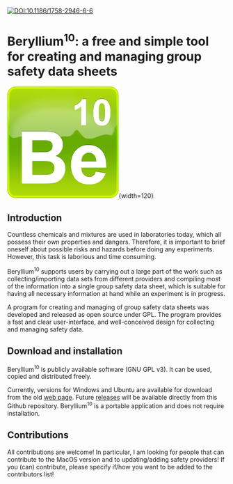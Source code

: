 [![DOI:10.1186/1758-2946-6-6](https://zenodo.org/badge/10.1186/1758-2946-6-6.svg)](https://jcheminf.biomedcentral.com/articles/10.1186/1758-2946-6-6)

# Beryllium<sup>10</sup>: a free and simple tool for creating and managing group safety data sheets

![](resources/beryllium10.png){width=120}

## Introduction

Countless chemicals and mixtures are used in laboratories today, which all possess their own properties and dangers. Therefore, it is important to brief oneself about possible risks and hazards before doing any experiments. However, this task is laborious and time consuming.

Beryllium<sup>10</sup> supports users by carrying out a large part of the work such as collecting/importing data sets from different providers and compiling most of the information into a single group safety data sheet, which is suitable for having all necessary information at hand while an experiment is in progress.

A program for creating and managing of group safety data sheets was developed and released as open source under GPL. The program provides a fast and clear user-interface, and well-conceived design for collecting and managing safety data.

## Download and installation

Beryllium<sup>10</sup> is publicly available software (GNU GPL v3). It can be used, copied and distributed freely.

Currently, versions for Windows and Ubuntu are available for download from the old [web page](http://beryllium.keksecks.de). Future [releases](https://github.com/Schallaven/beryllium10/releases) will be available directly from this Github repository. Beryllium<sup>10</sup> is a portable application and does not require installation.

## Contributions

All contributions are welcome! In particular, I am looking for people that can contribute to the MacOS version and to updating/adding safety providers! If you (can) contribute, please specify if/how you want to be added to the contributors list!








